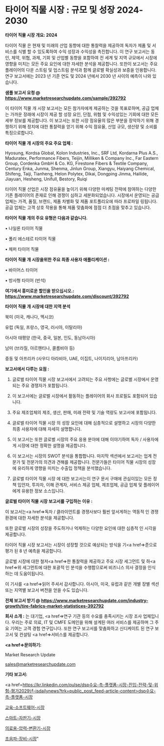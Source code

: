 # 타이어 직물 시장 : 규모 및 성장 2024-2030

<strong>타이어 직물 시장 개요: 2024</strong>

타이어 직물 은 현재 및 미래의 산업 동향에 대한 통찰력을 제공하여 독자가 제품 및 서비스를 식별 할 수 있도록하여 수익 성장과 수익성을 촉진합니다. 이 연구 보고서는 동인, 제약, 위협, 과제, 기회 및 산업별 동향을 포함하여 전 세계 및 지역 규모에서 시장에 영향을 미치는 모든 주요 요인에 대한 자세한 분석을 제공합니다. 또한이 보고서는 주요 플레이어의 다운 스트림 및 업스트림 분석과 함께 글로벌 확실성과 보증을 인용합니다. 연구 보고서에는 2023 년 기준 연도 및 2024 년에서 2030 년 사이의 예측이 나와 있습니다.



<strong>샘플 보고서 요청 @ <a href=https://www.marketresearchupdate.com/sample/392792>https://www.marketresearchupdate.com/sample/392792</a></strong>

이 타이어 직물 개 시장 보고서는 모든 참가자에게 제공하는 것을 목표로하며, 공급 업체는 가까운 장래에 시장이 제공 할 성장 요인, 단점, 위협 및 수익성있는 기회에 대한 모든 세부 정보를 제공합니다. 이 보고서는 또한 시장 점유율의 많은 부분을 장악하기 위해 경쟁하기 위해 정치에 대한 통찰력을 얻기 위해 수익 점유율, 산업 규모, 생산량 및 소비를 특징으로합니다.



<strong>타이어 직물 개 시장의 주요 주요 업체 :</strong>

Hyosung, Kordsa Global, Kolon Industries, Inc., SRF Ltd, Kordarna Plus A.S., Maduratex, Performance Fibers, Teijin, Milliken & Company Inc., Far Eastern Group, Cordenka GmbH & Co. KG, Firestone Fibers & Textile Company, Century Enka, Junma, Shenma, Jinlun Group, Xiangyu, Haiyang Chemical, Shifeng, Taiji, Tianheng, Helon Polytex, Dikai, Dongping Jinma, Hailide, Jiayuan, Hesheng, Unifull, Bestory, Ruiqi

타이어 직물 산업은 시장 점유율을 높이기 위해 다양한 마케팅 전략에 참여하는 다양한 기존 플레이어의 존재로 인해 경쟁이 심하고 세분화되었습니다. 시장에서 운영되는 공급 업체는 가격, 품질, 브랜드, 제품 차별화 및 제품 포트폴리오에 따라 프로파일 링됩니다. 공급 업체는 고객 상호 작용을 통해 제품 맞춤화에 점점 더 초점을 맞추고 있습니다.



<strong>타이어 직물 개의 주요 유형은 다음과 같습니다.</strong>

• 나일론 타이어 직물

• 폴리 에스테르 타이어 직물

• 체퍼 타이어 직물



<strong>타이어 직물 개 시장을위한 주요 최종 사용자 애플리케이션 :</strong>

• 바이어스 타이어

• 방사형 타이어 (반석)



<strong>여기에서 흥미로운 할인을 받으십시오.: <a href=https://www.marketresearchupdate.com/discount/392792>https://www.marketresearchupdate.com/discount/392792</a></strong>



<strong>타이어 직물 개 시장에 대한 지역 분석</strong>

북미 (미국, 캐나다, 멕시코)

유럽 (독일, 프랑스, 영국, 러시아, 이탈리아)

아시아 태평양 (한국, 중국, 일본, 인도, 동남아시아)

남미 (브라질, 아르헨티나, 콜롬비아 등)

중동 및 아프리카 (사우디 아라비아, UAE, 이집트, 나이지리아, 남아프리카)



<strong>보고서에서 다루는 요점 :</strong>

1. 글로벌 타이어 직물 시장 보고서에서 고려되는 주요 사항에는 글로벌 시장에서 운영되는 주요 경쟁자가 포함됩니다.

2. 이 보고서에는 글로벌 시장에서 활동하는 플레이어의 회사 프로필도 포함되어 있습니다.

3. 주요 제조업체의 제조, 생산, 판매, 미래 전략 및 기술 역량도 보고서에 포함됩니다.

4. 글로벌 타이어 직물 시장 의 성장 요인에 대해 심층적으로 설명하고 시장의 다양한 최종 사용자에 대해 자세히 설명합니다.

5. 이 보고서는 또한 글로벌 시장의 주요 응용 분야에 대해 이야기하여 독자 / 사용자에게 시장에 대한 정확한 설명을 제공합니다.

6. 이 보고서는 시장의 SWOT 분석을 통합합니다. 마지막 섹션에서 보고서는 업계 전문가 및 전문가의 의견과 견해를 제공합니다. 전문가들은 타이어 직물 시장의 성장에 유리하게 영향을 미치는 수출입 정책을 분석했습니다.

7. 글로벌 타이어 직물 시장 에 대한 보고서는이 연구 문서 구매에 관심이있는 모든 정책 입안자, 투자자, 이해 관계자, 서비스 제공 업체, 제조업체, 공급 업체 및 플레이어에게 유용한 정보 소스입니다.



<strong>글로벌 타이어 직물 시장 보고서를 구입하는 이유 :</strong>

이 보고서는<a href=>독자 / 클</a>라이언트를 경쟁사보다 훨씬 앞서게하는 역동적 인 경쟁 환경에 대한 자세한 분석을 제공합니다.

또한 글로벌 시장의 성장을 주도하거나 억제하는 다양한 요인에 대한 심층적 인 시각을 제공합니다.

타이어 직물 시장 보고서는 시장이 성장할 것으로 예상되는 방식을 기<a href=>준으로</a> 평가 된 8 년 예측을 제공합니다.

글로벌 시장에 대한 철저<a href=>한 통찰력</a>을 제공하고 주요 시장 세그먼트 및 하<a href=>위 세그</a>먼트에 대한 포괄적 인 분석을 수행함으로써 비즈니스 의사 결정을 인식하는 데 도움이됩니다.

이 기사를 <a href=>읽어 주</a>셔서 감사합니다. 아시아, 미국, 유럽과 같은 개별 장별 섹션 또는 지역별 보고서 버전을 얻을 수도 있습니다.



<strong>전체 보고서 받기 @ <a href=https://www.marketresearchupdate.com/industry-growth/tire-fabrics-market-statistices-392792>https://www.marketresearchupdate.com/industry-growth/tire-fabrics-market-statistices-392792</a></strong>



<strong>회사 소개 :</strong>
는 대기업, <a href=>연구 기</a>관 등의 수요를 충족시키는 시장 조사 업체입니다. 우리는 주로 의료, IT 및 CMFE 도메인을 위해 설계된 여러 서비스를 제공하며 그 주요 기여는 고객 경험 연구입니다. 또한 연구 보고서를 맞춤화하고 신디케이트 된 연구 보고서 및 컨설팅 <a href=>서비</a>스를 제공합니다.



<strong><a href=>문의하기:</a></strong>

Market Research Update

sales@marketresearchupdate.com



<strong>기타 보고서:</strong>

<a href=https://kr.linkedin.com/pulse/dsp수요-측-플랫폼-시장-진입-전략-및-위험-평가2029년-isdailynews?trk=public_post_feed-article-content>dsp수요-측-플랫폼-시장</a>

<a href=https://www.linkedin.com/pulse/교육-소프트웨어-시장-규모-및-성장-2023-analytics-alchemy-360-analysis/>교육-소프트웨어-시장</a>

<a href=https://www.linkedin.com/pulse/스마트-자판기-시장-진입-전략-및-위험-평가2029년-consumer-connection-chronicles-24--xtnqf/>스마트-자판기-시장</a>

<a href=https://www.linkedin.com/pulse/의료용-압력-변환기-시장-진입-전략-및-위험-평가2029년-consumer-connection-compendium-ana-tguff/>의료용-압력-변환기-시장</a>

<a href=https://www.linkedin.com/pulse/초음파-장비-시장-규모-및-성장-2023-trendsetters-talk-360-analysis-gpfhf/>초음파-장비-시장</a>"
